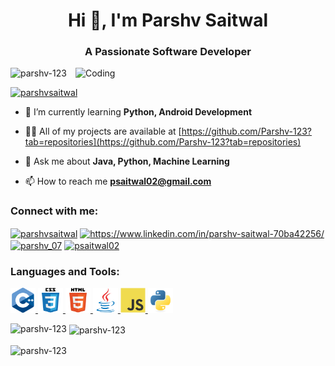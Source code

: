 <h1 align="center">Hi 👋, I'm Parshv Saitwal</h1>
<h3 align="center">A Passionate Software Developer</h3>
<img align="right" alt="Coding" width="400" src="https://camo.githubusercontent.com/c1dcb74cc1c1835b1d716f5051499a2814c683c806b15f04b0eba492863703e9/68747470733a2f2f63646e2e6472696262626c652e636f6d2f75736572732f3733303730332f73637265656e73686f74732f363538313234332f6176656e746f2e676966">

<p align="left"> <img src="https://komarev.com/ghpvc/?username=parshv-123&label=Profile%20views&color=0e75b6&style=flat" alt="parshv-123" /> </p>

<p align="left"> <a href="https://twitter.com/parshvsaitwal" target="blank"><img src="https://img.shields.io/twitter/follow/parshvsaitwal?logo=twitter&style=for-the-badge" alt="parshvsaitwal" /></a> </p>

- 🌱 I’m currently learning **Python, Android Development**

- 👨‍💻 All of my projects are available at [https://github.com/Parshv-123?tab=repositories](https://github.com/Parshv-123?tab=repositories)

- 💬 Ask me about **Java, Python, Machine Learning**

- 📫 How to reach me **psaitwal02@gmail.com**

<h3 align="left">Connect with me:</h3>
<p align="left">
<a href="https://twitter.com/parshvsaitwal" target="blank"><img align="center" src="https://raw.githubusercontent.com/rahuldkjain/github-profile-readme-generator/master/src/images/icons/Social/twitter.svg" alt="parshvsaitwal" height="30" width="40" /></a>
<a href="https://linkedin.com/in/https://www.linkedin.com/in/parshv-saitwal-70ba42256/" target="blank"><img align="center" src="https://raw.githubusercontent.com/rahuldkjain/github-profile-readme-generator/master/src/images/icons/Social/linked-in-alt.svg" alt="https://www.linkedin.com/in/parshv-saitwal-70ba42256/" height="30" width="40" /></a>
<a href="https://instagram.com/parshv_07" target="blank"><img align="center" src="https://raw.githubusercontent.com/rahuldkjain/github-profile-readme-generator/master/src/images/icons/Social/instagram.svg" alt="parshv_07" height="30" width="40" /></a>
<a href="https://www.hackerrank.com/psaitwal02" target="blank"><img align="center" src="https://raw.githubusercontent.com/rahuldkjain/github-profile-readme-generator/master/src/images/icons/Social/hackerrank.svg" alt="psaitwal02" height="30" width="40" /></a>
</p>

<h3 align="left">Languages and Tools:</h3>
<p align="left"> <a href="https://www.w3schools.com/cpp/" target="_blank" rel="noreferrer"> <img src="https://raw.githubusercontent.com/devicons/devicon/master/icons/cplusplus/cplusplus-original.svg" alt="cplusplus" width="40" height="40"/> </a> <a href="https://www.w3schools.com/css/" target="_blank" rel="noreferrer"> <img src="https://raw.githubusercontent.com/devicons/devicon/master/icons/css3/css3-original-wordmark.svg" alt="css3" width="40" height="40"/> </a> <a href="https://www.w3.org/html/" target="_blank" rel="noreferrer"> <img src="https://raw.githubusercontent.com/devicons/devicon/master/icons/html5/html5-original-wordmark.svg" alt="html5" width="40" height="40"/> </a> <a href="https://www.java.com" target="_blank" rel="noreferrer"> <img src="https://raw.githubusercontent.com/devicons/devicon/master/icons/java/java-original.svg" alt="java" width="40" height="40"/> </a> <a href="https://developer.mozilla.org/en-US/docs/Web/JavaScript" target="_blank" rel="noreferrer"> <img src="https://raw.githubusercontent.com/devicons/devicon/master/icons/javascript/javascript-original.svg" alt="javascript" width="40" height="40"/> </a> <a href="https://www.python.org" target="_blank" rel="noreferrer"> <img src="https://raw.githubusercontent.com/devicons/devicon/master/icons/python/python-original.svg" alt="python" width="40" height="40"/> </a> </p>

<p><img align="left" src="https://github-readme-stats.vercel.app/api/top-langs?username=parshv-123&show_icons=true&locale=en&layout=compact" alt="parshv-123" /></p>

<p>&nbsp;<img align="center" src="https://github-readme-stats.vercel.app/api?username=parshv-123&show_icons=true&locale=en" alt="parshv-123" /></p>

<p><img align="center" src="https://github-readme-streak-stats.herokuapp.com/?user=parshv-123&" alt="parshv-123" /></p>

